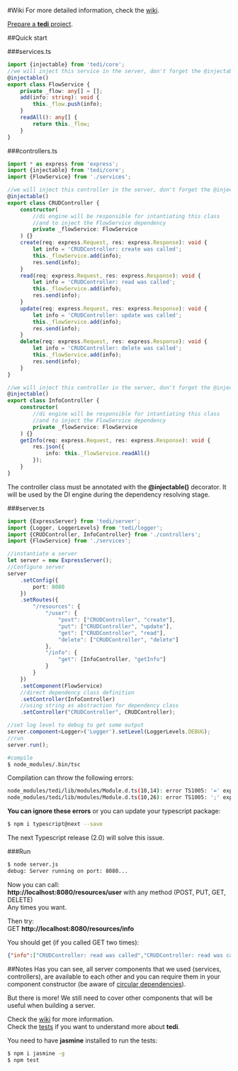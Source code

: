#Wiki
For more detailed information, check the [wiki](https://github.com/antoniolopesgomes/tedi/wiki).

[Prepare a **tedi** project](https://github.com/antoniolopesgomes/tedi/wiki/2.-Installation).

##Quick start

###services.ts  
```typescript
import {injectable} from 'tedi/core';
//we will inject this service in the server, don't forget the @injectable() decorator
@injectable()
export class FlowService {
    private _flow: any[] = [];
    add(info: string): void {
        this._flow.push(info);
    }
    readAll(): any[] {
        return this._flow;
    }
}
```

###controllers.ts  
```typescript
import * as express from 'express';
import {injectable} from 'tedi/core';
import {FlowService} from './services';

//we will inject this controller in the server, don't forget the @injectable() decorator
@injectable()
export class CRUDController {
    constructor(
        //di engine will be responsible for intantiating this class
        //and to inject the FlowService dependency
        private _flowService: FlowService
    ) {}
    create(req: express.Request, res: express.Response): void {
        let info = 'CRUDController: create was called';
        this._flowService.add(info);
        res.send(info);
    }
    read(req: express.Request, res: express.Response): void {
        let info = 'CRUDController: read was called';
        this._flowService.add(info);
        res.send(info);
    }
    update(req: express.Request, res: express.Response): void {
        let info = 'CRUDController: update was called';
        this._flowService.add(info);
        res.send(info);
    }
    delete(req: express.Request, res: express.Response): void {
        let info = 'CRUDController: delete was called';
        this._flowService.add(info);
        res.send(info);
    }
}

//we will inject this controller in the server, don't forget the @injectable() decorator
@injectable()
export class InfoController {
    constructor(
        //di engine will be responsible for intantiating this class
        //and to inject the FlowService dependency
        private _flowService: FlowService
    ) {}
    getInfo(req: express.Request, res: express.Response): void {
        res.json({
            info: this._flowService.readAll()
        });
    } 
}
```  
The controller class must be annotated with the **@injectable()** decorator. It will be used by the DI engine during the dependency resolving stage.

###server.ts  
```typescript
import {ExpressServer} from 'tedi/server';
import {Logger, LoggerLevels} from 'tedi/logger';
import {CRUDController, InfoController} from './controllers';
import {FlowService} from './services';

//instantiate a server
let server = new ExpressServer();
//Configure server
server
    .setConfig({
        port: 8080
    })
    .setRoutes({
        "/resources": {
            "/user": {
                "post": ["CRUDController", "create"],
                "put": ["CRUDController", "update"],
                "get": ["CRUDController", "read"],
                "delete": ["CRUDController", "delete"]
            },
            "/info": {
                "get": [InfoController, "getInfo"]
            }
        }
    })
    .setComponent(FlowService)
    //direct dependency class definition
    .setController(InfoController)
    //using string as abstraction for dependency class
    .setController("CRUDController", CRUDController);

//set log level to debug to get some output
server.component<Logger>('Logger').setLevel(LoggerLevels.DEBUG);
//run
server.run();
```  
```bash
#compile
$ node_modules/.bin/tsc
``` 
Compilation can throw the following errors:  
```bash
node_modules/tedi/lib/modules/Module.d.ts(10,14): error TS1005: '=' expected.
node_modules/tedi/lib/modules/Module.d.ts(10,26): error TS1005: ';' expected.
```  
**You can ignore these errors** or you can update your typescript package:  
```bash
$ npm i typescript@next --save
```  
The next Typescript release (2.0) will solve this issue.

###Run  
```bash
$ node server.js
debug: Server running on port: 8080...
```  
Now you can call:  
**http://localhost:8080/resources/user** with any method (POST, PUT, GET, DELETE)  
Any times you want.  

Then try:  
GET **http://localhost:8080/resources/info**  

You should get (if you called GET two times):  
```json
{"info":["CRUDController: read was called","CRUDController: read was called"]}
```  

##Notes
Has you can see, all server components that we used (services, controllers), are available to each other and you can require them in your component constructor (be aware of [circular dependencies](http://misko.hevery.com/2008/08/01/circular-dependency-in-constructors-and-dependency-injection/)).  

But there is more! We still need to cover other components that will be useful when building a server.  

Check the [wiki](https://github.com/antoniolopesgomes/tedi/wiki) for more information.  
Check the [tests](https://github.com/antoniolopesgomes/tedi/tree/master/src/test) if you want to understand more about **tedi**.  

You need to have **jasmine** installed to run the tests:  
```bash
$ npm i jasmine -g
$ npm test
```